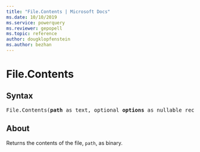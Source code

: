 ```yaml
---
title: "File.Contents | Microsoft Docs"
ms.date: 10/10/2019
ms.service: powerquery
ms.reviewer: gepopell
ms.topic: reference
author: dougklopfenstein
ms.author: bezhan
---
```

# File.Contents

## Syntax

<pre>
File.Contents(<b>path</b> as text, optional <b>options</b> as nullable record) as binary
</pre>
  
## About  
Returns the contents of the file, `path`, as binary.

  
